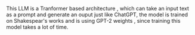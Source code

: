 This LLM is a Tranformer based architecture , which can take an input text as a prompt and generate an ouput just like ChatGPT, 
the model is trained on Shakespear's works and is using GPT-2 weights , since training this model takes a lot of time.
